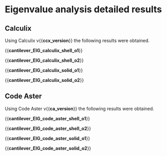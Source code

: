 # Eigenvalue analysis detailed results

## Calculix
Using Calculix v{{__ccx_version__}} the following results were obtained.



{{__cantilever_EIG_calculix_shell_o1__}}



{{__cantilever_EIG_calculix_shell_o2__}}



{{__cantilever_EIG_calculix_solid_o1__}}



{{__cantilever_EIG_calculix_solid_o2__}}



## Code Aster
Using Code Aster v{{__ca_version__}} the following results were obtained.



{{__cantilever_EIG_code_aster_shell_o1__}}


{{__cantilever_EIG_code_aster_shell_o2__}}


{{__cantilever_EIG_code_aster_solid_o1__}}


{{__cantilever_EIG_code_aster_solid_o2__}}
